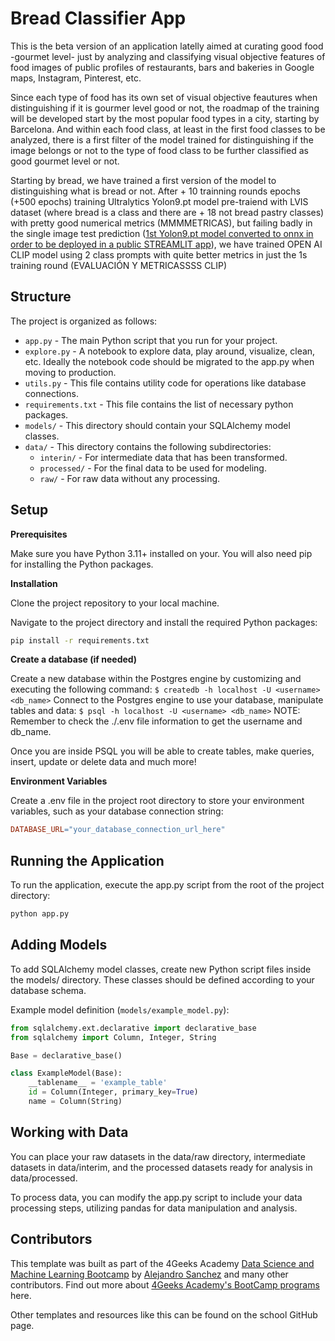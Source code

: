 # Bread Classifier App 

This is the beta version of an application latelly aimed at curating good food -gourmet level- just by analyzing and classifying visual objective features of food images of public profiles of restaurants, bars and bakeries in Google maps, Instagram, Pinterest, etc. 

Since each type of food has its own set of visual objective feautures when distinguishing if it is gourmer level good or not, the roadmap of the training will be developed start by the most popular food types in a city, starting by Barcelona. And within each food class, at least in the first food classes to be analyzed, there is a first filter of the model trained for distinguishing if the image belongs or not to the type of food class to be further classified as good gourmet level or not.

Starting by bread, we have trained a first version of the model to distinguishing what is bread or not. After + 10 trainning rounds epochs (+500 epochs) training Ultralytics Yolon9.pt model pre-traiend with LVIS dataset (where bread is a class and there are + 18 not bread pastry classes) with pretty good numerical metrics (MMMMETRICAS), but failing badly in the single image test prediction ([1st Yolon9.pt model converted to onnx in order to be deployed in a public STREAMLIT app](https://gourmetfoodclassifierv12.streamlit.app/)), we have trained OPEN AI CLIP model using 2 class prompts with quite better metrics in just the 1s training round (EVALUACIÓN Y METRICASSSS CLIP)


## Structure

The project is organized as follows:

- `app.py` - The main Python script that you run for your project.
- `explore.py` - A notebook to explore data, play around, visualize, clean, etc. Ideally the notebook code should be migrated to the app.py when moving to production.
- `utils.py` - This file contains utility code for operations like database connections.
- `requirements.txt` - This file contains the list of necessary python packages.
- `models/` - This directory should contain your SQLAlchemy model classes.
- `data/` - This directory contains the following subdirectories:
  - `interin/` - For intermediate data that has been transformed.
  - `processed/` - For the final data to be used for modeling.
  - `raw/` - For raw data without any processing.
 
    
## Setup

**Prerequisites**

Make sure you have Python 3.11+ installed on your. You will also need pip for installing the Python packages.

**Installation**

Clone the project repository to your local machine.

Navigate to the project directory and install the required Python packages:

```bash
pip install -r requirements.txt
```

**Create a database (if needed)**

Create a new database within the Postgres engine by customizing and executing the following command: `$ createdb -h localhost -U <username> <db_name>`
Connect to the Postgres engine to use your database, manipulate tables and data: `$ psql -h localhost -U <username> <db_name>`
NOTE: Remember to check the ./.env file information to get the username and db_name.

Once you are inside PSQL you will be able to create tables, make queries, insert, update or delete data and much more!

**Environment Variables**

Create a .env file in the project root directory to store your environment variables, such as your database connection string:

```makefile
DATABASE_URL="your_database_connection_url_here"
```

## Running the Application

To run the application, execute the app.py script from the root of the project directory:

```bash
python app.py
```

## Adding Models

To add SQLAlchemy model classes, create new Python script files inside the models/ directory. These classes should be defined according to your database schema.

Example model definition (`models/example_model.py`):

```py
from sqlalchemy.ext.declarative import declarative_base
from sqlalchemy import Column, Integer, String

Base = declarative_base()

class ExampleModel(Base):
    __tablename__ = 'example_table'
    id = Column(Integer, primary_key=True)
    name = Column(String)

```

## Working with Data

You can place your raw datasets in the data/raw directory, intermediate datasets in data/interim, and the processed datasets ready for analysis in data/processed.

To process data, you can modify the app.py script to include your data processing steps, utilizing pandas for data manipulation and analysis.

## Contributors

This template was built as part of the 4Geeks Academy [Data Science and Machine Learning Bootcamp](https://4geeksacademy.com/us/coding-bootcamps/datascience-machine-learning) by [Alejandro Sanchez](https://twitter.com/alesanchezr) and many other contributors. Find out more about [4Geeks Academy's BootCamp programs](https://4geeksacademy.com/us/programs) here.

Other templates and resources like this can be found on the school GitHub page.
